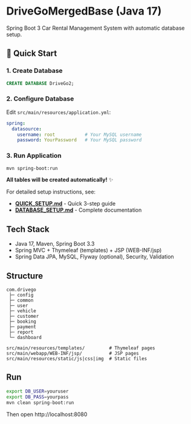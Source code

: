 # DriveGoMergedBase (Java 17)

Spring Boot 3 Car Rental Management System with automatic database setup.

## 🚀 Quick Start

### 1. Create Database
```sql
CREATE DATABASE DriveGo2;
```

### 2. Configure Database
Edit `src/main/resources/application.yml`:
```yaml
spring:
  datasource:
    username: root           # Your MySQL username
    password: YourPassword   # Your MySQL password
```

### 3. Run Application
```bash
mvn spring-boot:run
```

**All tables will be created automatically!** ✨

For detailed setup instructions, see:
- **[QUICK_SETUP.md](QUICK_SETUP.md)** - Quick 3-step guide
- **[DATABASE_SETUP.md](DATABASE_SETUP.md)** - Complete documentation

## Tech Stack
- Java 17, Maven, Spring Boot 3.3
- Spring MVC + Thymeleaf (templates) + JSP (WEB-INF/jsp)
- Spring Data JPA, MySQL, Flyway (optional), Security, Validation

## Structure
```
com.drivego
 ├─ config
 ├─ common
 ├─ user
 ├─ vehicle
 ├─ customer
 ├─ booking
 ├─ payment
 ├─ report
 └─ dashboard

src/main/resources/templates/         # Thymeleaf pages
src/main/webapp/WEB-INF/jsp/          # JSP pages
src/main/resources/static/js|css|img  # Static files
```

## Run
```bash
export DB_USER=youruser
export DB_PASS=yourpass
mvn clean spring-boot:run
```

Then open http://localhost:8080
